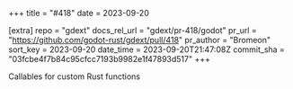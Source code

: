 +++
title = "#418"
date = 2023-09-20

[extra]
repo = "gdext"
docs_rel_url = "gdext/pr-418/godot"
pr_url = "https://github.com/godot-rust/gdext/pull/418"
pr_author = "Bromeon"
sort_key = 2023-09-20
date_time = 2023-09-20T21:47:08Z
commit_sha = "03fcbe4f7b84c95cfcc7193b9982e1f47893d517"
+++

Callables for custom Rust functions
